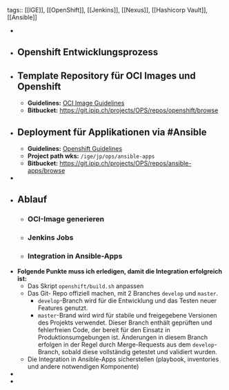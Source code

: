 tags:: [[IGE]], [[OpenShift]], [[Jenkins]], [[Nexus]], [[Hashicorp Vault]], [[Ansible]]

-
- ## Openshift Entwicklungsprozess
- ## Template Repository für OCI Images und Openshift
	- **Guidelines:** [OCI Image Guidelines](https://wiki.ipip.ch/display/SWE/OCI+Image+Guidelines)
	- **Bitbucket:** https://git.ipip.ch/projects/OPS/repos/openshift/browse
- ## Deployment für Applikationen via #Ansible
	- **Guidelines:** [Openshift Guidelines](https://wiki.ipip.ch/display/SWE/Openshift+Guidelines)
	- **Project path wks:** `/ige/jp/ops/ansible-apps`
	- **Bitbucket:** https://git.ipip.ch/projects/OPS/repos/ansible-apps/browse
-
- ## Ablauf
	- ### OCI-Image generieren
	- ### Jenkins Jobs
	- ### Integration in Ansible-Apps
- **Folgende Punkte muss ich erledigen, damit die Integration erfolgreich ist:**
	- Das Skript `openshift/build.sh` anpassen
	- Das Git- Repo offiziell machen, mit 2 Branches `develop` und `master`.
		- `develop`-Branch wird für die Entwicklung und das Testen neuer Features genutzt.
		- `master`-Brand wird wird für stabile und freigegebene Versionen des Projekts verwendet. Dieser Branch enthält geprüften und fehlerfreien Code, der bereit für den Einsatz in Produktionsumgebungen ist. Änderungen in diesem Branch erfolgen in der Regel durch Merge-Requests aus dem `develop`-Branch, sobald diese vollständig getestet und validiert wurden.
	- Die Integration in Ansible-Apps sicherstellen (playbook, inventories und andere notwendigen Komponente)
-
-